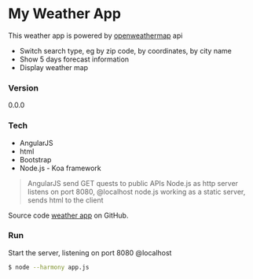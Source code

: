 # My Weather App

This weather app is powered by [openweathermap](http://openweathermap.org/) api

  - Switch search type, eg by zip code, by coordinates, by city name
  - Show 5  days forecast information
  - Display weather map



### Version
0.0.0

### Tech

* AngularJS
* html 
* Bootstrap
* Node.js - Koa framework

> AngularJS send GET quests to public APIs
> Node.js as http server listens on port 8080, @localhost 
> node.js working as a static server, sends html to the client


Source code [weather app](https://github.com/billjzy/weatherApp)
 on GitHub.

 ### Run

Start the server, listening on port 8080 @localhost

```sh
$ node --harmony app.js
```